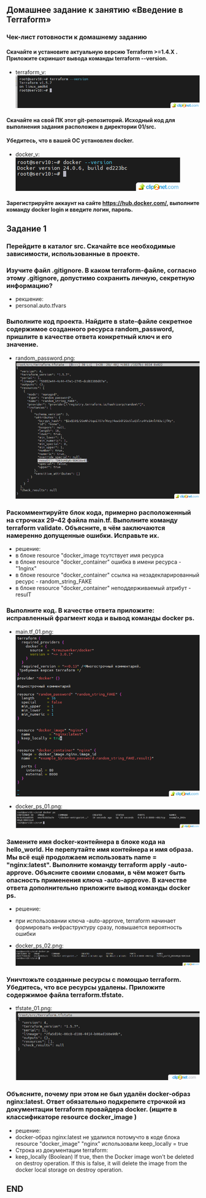 ## Домашнее задание к занятию «Введение в Terraform»

### Чек-лист готовности к домашнему заданию

#### Скачайте и установите актуальную версию Terraform >=1.4.X . Приложите скриншот вывода команды terraform --version.

* terraform_v: ![terraform_v](img/terraform_v.png)

#### Скачайте на свой ПК этот git-репозиторий. Исходный код для выполнения задания расположен в директории 01/src.
#### Убедитесь, что в вашей ОС установлен docker.
* docker_v: ![docker_v](img/docker_v.png)
#### Зарегистрируйте аккаунт на сайте https://hub.docker.com/, выполните команду docker login и введите логин, пароль.

## Задание 1
### Перейдите в каталог src. Скачайте все необходимые зависимости, использованные в проекте.

### Изучите файл .gitignore. В каком terraform-файле, согласно этому .gitignore, допустимо сохранить личную, секретную информацию?

* рекшение:
* personal.auto.tfvars

### Выполните код проекта. Найдите в state-файле секретное содержимое созданного ресурса random_password, пришлите в качестве ответа конкретный ключ и его значение.
* random_password.png: ![random_password.png](img/random_password.png)

### Раскомментируйте блок кода, примерно расположенный на строчках 29–42 файла main.tf. Выполните команду terraform validate. Объясните, в чём заключаются намеренно допущенные ошибки. Исправьте их.
*   решение:
*    в блоке resource "docker_image тсутствует имя ресурса
*    в блоке resource "docker_container"  ошибка в имени ресурса - "1nginx"
*    в блоке resource "docker_container" ссылка на незадекларированный ресурс - random_string_FAKE 
*    в блоке resource "docker_container" неподдерживаемый атрибут - resulT

### Выполните код. В качестве ответа приложите: исправленный фрагмент кода и вывод команды docker ps.
* main.tf_01.png: ![main.tf_01.png](img/main.tf_01.png)


* docker_ps_01.png: ![docker_ps_01.png](img/docker_ps_01.png)

### Замените имя docker-контейнера в блоке кода на hello_world. Не перепутайте имя контейнера и имя образа. Мы всё ещё продолжаем использовать name = "nginx:latest". Выполните команду terraform apply -auto-approve. Объясните своими словами, в чём может быть опасность применения ключа -auto-approve. В качестве ответа дополнительно приложите вывод команды docker ps.
* решение:
* при использовании ключа -auto-approve, terraform начинает формировать инфраструктуру сразу, повышается вероятность ошибки


* docker_ps_02.png: ![docker_ps_02.png](img/docker_ps_02.png)

### Уничтожьте созданные ресурсы с помощью terraform. Убедитесь, что все ресурсы удалены. Приложите содержимое файла terraform.tfstate.
* tfstate_01.png: ![tfstate_01.png](img/tfstate_01.png)

### Объясните, почему при этом не был удалён docker-образ nginx:latest. Ответ обязательно подкрепите строчкой из документации terraform провайдера docker. (ищите в классификаторе resource docker_image )
* решение:
* docker-образ nginx:latest не удалился потомучто в коде блока resource "docker_image" "nginx" использовали keep_locally = true
* Строка из документации terraform:
* keep_locally (Boolean) If true, then the Docker image won't be deleted on destroy operation. If this is false, it will delete the image from the docker local storage on destroy operation.


## END
